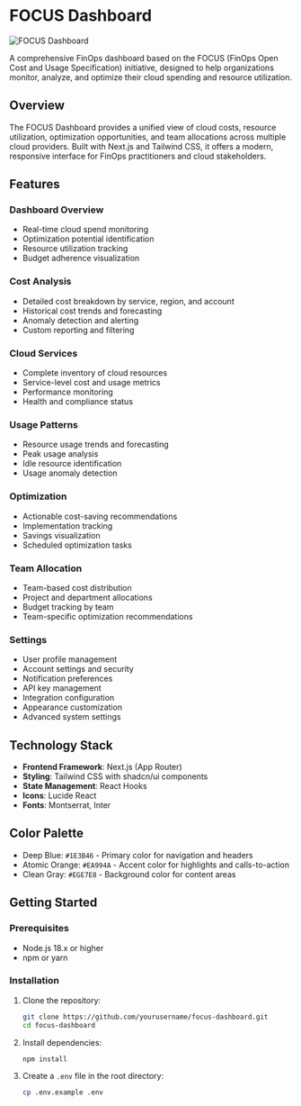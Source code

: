# FOCUS Dashboard

![FOCUS Dashboard](https://placeholder.svg?height=400&width=800)

A comprehensive FinOps dashboard based on the FOCUS (FinOps Open Cost and Usage Specification) initiative, designed to help organizations monitor, analyze, and optimize their cloud spending and resource utilization.

## Overview

The FOCUS Dashboard provides a unified view of cloud costs, resource utilization, optimization opportunities, and team allocations across multiple cloud providers. Built with Next.js and Tailwind CSS, it offers a modern, responsive interface for FinOps practitioners and cloud stakeholders.

## Features

### Dashboard Overview
- Real-time cloud spend monitoring
- Optimization potential identification
- Resource utilization tracking
- Budget adherence visualization

### Cost Analysis
- Detailed cost breakdown by service, region, and account
- Historical cost trends and forecasting
- Anomaly detection and alerting
- Custom reporting and filtering

### Cloud Services
- Complete inventory of cloud resources
- Service-level cost and usage metrics
- Performance monitoring
- Health and compliance status

### Usage Patterns
- Resource usage trends and forecasting
- Peak usage analysis
- Idle resource identification
- Usage anomaly detection

### Optimization
- Actionable cost-saving recommendations
- Implementation tracking
- Savings visualization
- Scheduled optimization tasks

### Team Allocation
- Team-based cost distribution
- Project and department allocations
- Budget tracking by team
- Team-specific optimization recommendations

### Settings
- User profile management
- Account settings and security
- Notification preferences
- API key management
- Integration configuration
- Appearance customization
- Advanced system settings

## Technology Stack

- **Frontend Framework**: Next.js (App Router)
- **Styling**: Tailwind CSS with shadcn/ui components
- **State Management**: React Hooks
- **Icons**: Lucide React
- **Fonts**: Montserrat, Inter

## Color Palette

- Deep Blue: `#1E3B46` - Primary color for navigation and headers
- Atomic Orange: `#EA994A` - Accent color for highlights and calls-to-action
- Clean Gray: `#EGE7E8` - Background color for content areas

## Getting Started

### Prerequisites

- Node.js 18.x or higher
- npm or yarn

### Installation

1. Clone the repository:
   ```bash
   git clone https://github.com/yourusername/focus-dashboard.git
   cd focus-dashboard
   ```

2. Install dependencies:
   ```bash
   npm install
   ```

3. Create a `.env` file in the root directory:
   ```bash
   cp .env.example .env
   ```

